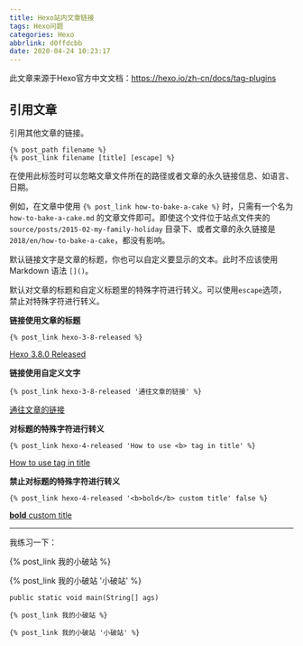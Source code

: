 ```yaml
---
title: Hexo站内文章链接
tags: Hexo问题
categories: Hexo
abbrlink: d0ffdcbb
date: 2020-04-24 10:23:17
---
```


此文章来源于Hexo官方中文文档：https://hexo.io/zh-cn/docs/tag-plugins

## 引用文章

引用其他文章的链接。

```
{% post_path filename %}
{% post_link filename [title] [escape] %}
```

在使用此标签时可以忽略文章文件所在的路径或者文章的永久链接信息、如语言、日期。

例如，在文章中使用 ```{% post_link how-to-bake-a-cake %}``` 时，只需有一个名为 ```how-to-bake-a-cake.md``` 的文章文件即可。即使这个文件位于站点文件夹的 ```source/posts/2015-02-my-family-holiday``` 目录下、或者文章的永久链接是 ```2018/en/how-to-bake-a-cake```，都没有影响。

<!--more-->

默认链接文字是文章的标题，你也可以自定义要显示的文本。此时不应该使用 Markdown 语法 `[]()`。

默认对文章的标题和自定义标题里的特殊字符进行转义。可以使用`escape`选项，禁止对特殊字符进行转义。

**链接使用文章的标题** 

```
{% post_link hexo-3-8-released %}
```

[Hexo 3.8.0 Released](https://hexo.io/news/2018/10/19/hexo-3-8-released/) 

**链接使用自定义文字**

```
{% post_link hexo-3-8-released '通往文章的链接' %}
```

[通往文章的链接](https://hexo.io/news/2018/10/19/hexo-3-8-released/) 

**对标题的特殊字符进行转义** 

```
{% post_link hexo-4-released 'How to use <b> tag in title' %}
```

[How to use  tag in title](https://hexo.io/news/2019/10/14/hexo-4-released/)

**禁止对标题的特殊字符进行转义** 

```
{% post_link hexo-4-released '<b>bold</b> custom title' false %}
```

[**bold** custom title](https://hexo.io/news/2019/10/14/hexo-4-released/)

---

我练习一下：

{% post_link 我的小破站 %}

{% post_link 我的小破站 '小破站' %}

```public static void main(String[] ags)```

```
{% post_link 我的小破站 %}

{% post_link 我的小破站 '小破站' %}
```

